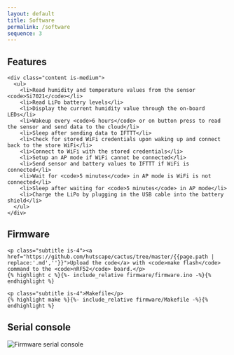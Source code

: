 ```yaml
---
layout: default
title: Software
permalink: /software
sequence: 3
---
```


<section class="section is-small">
  <div class="container">
    <h2 class="title is-1">Features</h2>

    <div class="content is-medium">
      <ul>
        <li>Read humidity and temperature values from the sensor <code>Si7021</code></li>
        <li>Read LiPo battery levels</li>
        <li>Display the current humidity value through the on-board LEDs</li>
        <li>Wakeup every <code>6 hours</code> or on button press to read the sensor and send data to the cloud</li>
        <li>Sleep after sending data to IFTTT</li>
        <li>Check for stored WiFi credentials upon waking up and connect back to the store WiFi</li>
        <li>Connect to WiFi with the stored credentials</li>
        <li>Setup an AP mode if WiFi cannot be connected</li>
        <li>Send sensor and battery values to IFTTT if WiFi is connected</li>
        <li>Wait for <code>5 minutes</code> in AP mode is WiFi is not connected</li>
        <li>Sleep after waiting for <code>5 minutes</code> in AP mode</li>
        <li>Charge the LiPo by plugging in the USB cable into the battery shield</li>
      </ul>
    </div>
  </div>
</section>

<section class="section is-small">
  <div class="container">
    <h2 class="title is-1">Firmware</h2>

    <p class="subtitle is-4"><a href="https://github.com/hutscape/cactus/tree/master/{{page.path | replace:'.md',''}}">Upload the code</a> with <code>make flash</code> command to the <code>nRF52</code> board.</p>
    {% highlight c %}{%- include_relative firmware/firmware.ino -%}{% endhighlight %}

    <p class="subtitle is-4">Makefile</p>
    {% highlight make %}{%- include_relative firmware/Makefile -%}{% endhighlight %}
  </div>
</section>

<section class="section is-small">
  <div class="container">
    <h2 class="title is-1">Serial console</h2>
    <img src="{{site.url}}/images/console.png" alt="Firmware serial console">
  </div>
</section>
